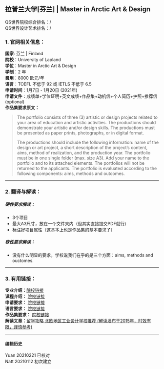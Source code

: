 ## 拉普兰大学[芬兰] | Master in Arctic Art & Design

QS世界院校综合排名：/  
QS世界设计艺术排名：/


### 1. 官网相关信息：

**国家**: 芬兰 | Finland  
**院校**：University of Lapland  
**学位**：Master in Arctic Art & Design  
**学制**：2 年  
**费用**：8000 欧元/年  
**语言**：TOEFL 不低于 92  或 IETLS 不低于 6.5  
**申请时间**：1月7日 - 1月20日 (2021年)  
**申请文件**：成绩单+学位证明+英文成绩+作品集+动机信+个人简历+护照+推荐信(optional)  
**作品集要求原文：**   

> The portfolio consists of three (3) artistic or design projects related to your area of education and artistic activities. The productions should demonstrate your artistic and/or design skills. The productions must be presented as paper prints, photographs, or in digital format.   
>
> The productions should include the following information: name of the design or art project, a short description of the project’s content, aims, method of realization, and the production year. The portfolio must be in one single folder (max. size A3). Add your name to the portfolio and to its attached elements. The portfolios will not be returned to the applicants. The portfolio is evaluated according to the following components: aims, methods and outcomes.   






---


### 2. 翻译与解读：

##### 硬性要求解读：
- 3个项目
- 最大A3尺寸，放在一个文件夹内（但其实直接提交PDF就行)
- 标注好项目属性（这基本上也是作品集的基本要求了）




##### 软性要求解读：
- 没有什么明显的要求，学校说我们在乎的是三个方面：aims, methods and ouctomes.


---


### 3. 有用链接：

**专业介绍：**[院校链接](https://www.ulapland.fi/EN/Units/Faculty-of-Art-and-Design/Studies/Masters-Degree-Programme-in-Arctic-Art-and-Design)  
**课程介绍：** [院校链接](https://www.ulapland.fi/EN/Units/Faculty-of-Art-and-Design/Studies/Masters-Degree-Programme-in-Arctic-Art-and-Design)  
**申请要求：** [院校链接](https://www.ulapland.fi/loader.aspx?id=2490461e-5b32-465d-a689-fb3167ab7a19)  
**语言要求：** [院校链接](https://www.ulapland.fi/EN/Admissions/Masters-Studies/Language-requirements)  
**作品集要求：** [院校链接](https://www.ulapland.fi/loader.aspx?id=2490461e-5b32-465d-a689-fb3167ab7a19)  
**解读文章：**[留学攻略 北欧地区工业设计学校推荐 (解读发布于2015年，时效有限，谨慎参考)](http://www.makebi.net/7216.html)  



---


#### 编辑历史
Yuan 20210221 已校对  
Natt 20210112 初次建立  
